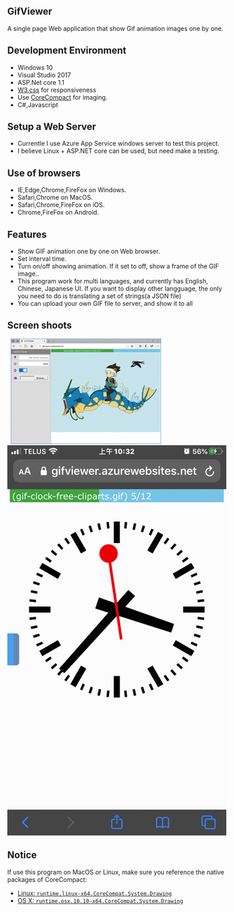 ## GifViewer
A single page Web application that show Gif animation images one by one.

## Development Environment
- Windows 10
- Visual Studio 2017
- ASP.Net core 1.1
- [W3.css](https://www.w3schools.com/w3css/default.asp) for responsiveness
- Use [CoreCompact](https://github.com/CoreCompat/CoreCompat) for imaging.
- C#,Javascript

## Setup a Web Server
- Currentle I use Azure App Service windows server to test this project.
- I believe Linux + ASP.NET core can be used, but need make a testing. 

## Use of browsers
- IE,Edge,Chrome,FireFox on Windows.
- Safari,Chrome on MacOS.
- Safari,Chrome,FireFox on iOS.
- Chrome,FireFox on Android.

## Features
- Show GIF animation one by one on Web browser.
- Set interval time.
- Turn on/off showing animation. If it set to off, show a frame of the GIF image..
- This program work for multi languages, and currently has English, Chinese, Japanese UI. If you want to display other langguage, the only you need to do is translating a set of strings(a JSON file)
- You can upload your own GIF file to server, and show it to all 

## Screen shoots
![Screenshot](/GifViewer/wwwroot/images/GifViewer.gif) ![ScreenshotiPhone](/GifViewer/wwwroot/images/GifVieweriPhone.gif)

## Notice
If use this program on MacOS or Linux, make sure you reference the native packages of CoreCompact:
* [Linux: `runtime.linux-x64.CoreCompat.System.Drawing`](https://www.nuget.org/packages/runtime.linux-x64.CoreCompat.System.Drawing)
* [OS X: `runtime.osx.10.10-x64.CoreCompat.System.Drawing`](https://www.nuget.org/packages/runtime.osx.10.10-x64.CoreCompat.System.Drawing)
